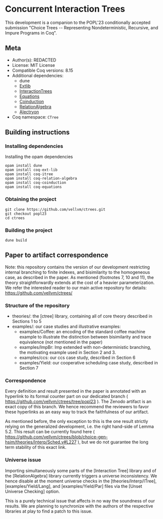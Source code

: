 # Concurrent Interaction Trees

This development is a companion to the POPL'23 conditionally accepted submission "Choice Trees -- Representing Nondeterministic, Recursive, and Impure Programs in Coq".

## Meta

- Author(s): REDACTED
- License: MIT License
- Compatible Coq versions: 8.15
- Additional dependencies:
  - dune
  - [Extlib](https://github.com/coq-community/coq-ext-lib)
  - [InteractionTrees](https://github.com/DeepSpec/InteractionTrees)
  - [Equations](https://github.com/mattam82/Coq-Equations)
  - [Coinduction](https://github.com/damien-pous/coinduction)
  - [RelationAlgebra](https://github.com/damien-pous/relation-algebra)
  - [Alectryon](https://github.com/cpitclaudel/alectryon)
- Coq namespace: `CTree`

## Building instructions

### Installing dependencies

Installing the opam dependencies
```shell
opam install dune
opam install coq-ext-lib
opam install coq-itree
opam install coq-relation-algebra
opam install coq-coinduction
opam install coq-equations
```

### Obtaining the project

```shell
git clone https://github.com/vellvm/ctrees.git
git checkout popl23
cd ctrees
```

### Building the project

```shell
dune build
```

## Paper to artifact correspondence

Note: this repository contains the version of our development restricting internal branching to finite indexes,
and bisimilarity to the homogeneous case, as described in the paper.
As mentioned (footnotes 7, 10 and 11), the theory straightforwardly extends at the cost of a heavier parameterization.
We refer the interested reader to our main active repository for details: https://github.com/vellvm/ctrees/

### Structure of the repository

- theories/: the [ctree] library, containing all of core theory described in Sections 1 to 5
- examples/: our case studies and illustrative examples:
  + examples/Coffee: an encoding of the standard coffee machine example to illustrate the distinction between bisimilarity and trace equivalence (not mentioned in the paper)
  + examples/ImpBr: Imp extended with non-deterministic branching, the motivating example used in Section 2 and 3.
  + examples/ccs: our ccs case study, described in Section 6
  + examples/Yield: our cooperative scheduling case study, described in Section 7

### Correspondence

Every definition and result presented in the paper is annotated with an hyperlink to its formal counter
part on our dedicated branch ( https://github.com/vellvm/ctrees/tree/popl23 ). The Zenodo artifact is an
exact copy of this branch.
We hence recommend the reviewers to favor these hyperlinks as an easy way to track the faithfulness
of our artifact.

As mentioned before, the only exception to this is the one result strictly relying on the
generalized development, i.e. the right hand-side of Lemma 5.2.
This result can be currently found here ( https://github.com/vellvm/ctrees/blob/choice-gen-hsim/theories/Interp/Sched.v#L227 ), but we do not guarantee the long term stability of this exact link.

### Universe issue

Importing simultaneously some parts of the [Interaction Tree] library and of the
[RelationAlgebra] library currently triggers a universe inconsistency. We hence
disable at the moment universe checks in the [theories/Interp/ITree],
[examples/Yield/Lang], and [examples/Yield/Par] files via the [Unset Universe
Checking] option.

This is a purely technical issue that affects in no way the soundness of our results.
We are planning to synchronize with the authors of the respective libraries at play to
find a patch to this issue.
